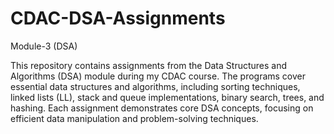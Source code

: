 # CDAC-DSA-Assignments
Module-3 (DSA)

This repository contains assignments from the Data Structures and Algorithms (DSA) module during my CDAC course. The programs cover essential data structures and algorithms, including sorting techniques, linked lists (LL), stack and queue implementations, binary search, trees, and hashing. Each assignment demonstrates core DSA concepts, focusing on efficient data manipulation and problem-solving techniques.
